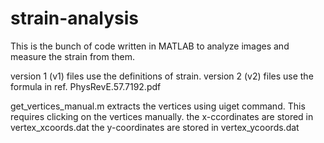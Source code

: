 # strain-analysis

This is the bunch of code written in MATLAB to analyze images and measure the strain from them. 

version 1 (v1) files use the definitions of strain.
version 2 (v2) files use the formula in ref. PhysRevE.57.7192.pdf

get_vertices_manual.m extracts the vertices using uiget command. This requires clicking on the vertices manually.
the x-ccordinates are stored in vertex_xcoords.dat
the y-coordinates are stored in vertex_ycoords.dat

